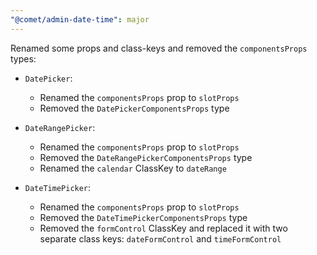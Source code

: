 ```yaml
---
"@comet/admin-date-time": major
---
```


Renamed some props and class-keys and removed the `componentsProps` types:

-   `DatePicker`:

    -   Renamed the `componentsProps` prop to `slotProps`
    -   Removed the `DatePickerComponentsProps` type

-   `DateRangePicker`:

    -   Renamed the `componentsProps` prop to `slotProps`
    -   Removed the `DateRangePickerComponentsProps` type
    -   Renamed the `calendar` ClassKey to `dateRange`

-   `DateTimePicker`:

    -   Renamed the `componentsProps` prop to `slotProps`
    -   Removed the `DateTimePickerComponentsProps` type
    -   Removed the `formControl` ClassKey and replaced it with two separate class keys: `dateFormControl` and `timeFormControl`

